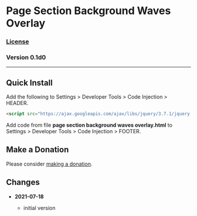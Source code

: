# Page Section Background Waves Overlay

### [License][99]

### Version 0.1d0

---

## Quick Install

Add the following to Settings > Developer Tools > Code Injection > HEADER.

```html
<script src="https://ajax.googleapis.com/ajax/libs/jquery/3.7.1/jquery.min.js"></script>
```

Add code from file **page section background waves overlay.html** to Settings >
Developer Tools > Code Injection > FOOTER.

## Make a Donation

Please consider [making a donation](https://github.com/tomsWebConsulting/twcsl#make-a-donation).

## Changes

<!-- * **2021-07-01**

  * added code to change read more link
  * use twcsl
  * bumped version to 0.1d2
  -->
* **2021-07-18**

  * initial version

[99]: https://github.com/tomsWebConsulting/twcsl/blob/main/LICENSE.txt#L1
